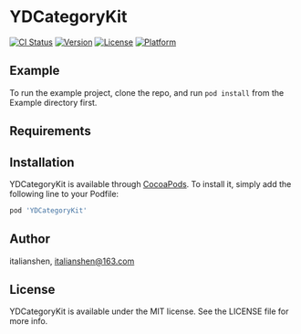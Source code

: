 # YDCategoryKit

[![CI Status](https://img.shields.io/travis/italianshen/YDCategoryKit.svg?style=flat)](https://travis-ci.org/italianshen/YDCategoryKit)
[![Version](https://img.shields.io/cocoapods/v/YDCategoryKit.svg?style=flat)](https://cocoapods.org/pods/YDCategoryKit)
[![License](https://img.shields.io/cocoapods/l/YDCategoryKit.svg?style=flat)](https://cocoapods.org/pods/YDCategoryKit)
[![Platform](https://img.shields.io/cocoapods/p/YDCategoryKit.svg?style=flat)](https://cocoapods.org/pods/YDCategoryKit)

## Example

To run the example project, clone the repo, and run `pod install` from the Example directory first.

## Requirements

## Installation

YDCategoryKit is available through [CocoaPods](https://cocoapods.org). To install
it, simply add the following line to your Podfile:

```ruby
pod 'YDCategoryKit'
```

## Author

italianshen, italianshen@163.com

## License

YDCategoryKit is available under the MIT license. See the LICENSE file for more info.
